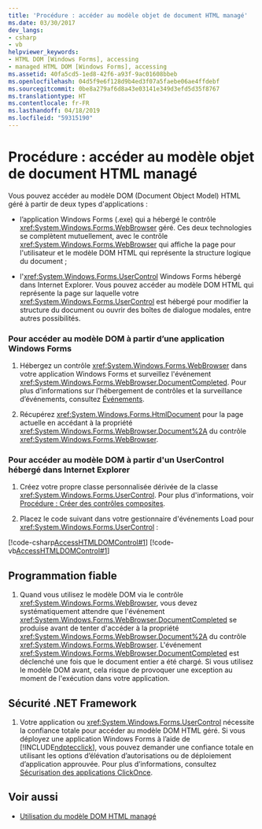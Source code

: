 ```yaml
---
title: 'Procédure : accéder au modèle objet de document HTML managé'
ms.date: 03/30/2017
dev_langs:
- csharp
- vb
helpviewer_keywords:
- HTML DOM [Windows Forms], accessing
- managed HTML DOM [Windows Forms], accessing
ms.assetid: 40fa5cd5-1ed8-42f6-a93f-9ac01608bbeb
ms.openlocfilehash: 04d5f9e6f128d9b4ed3f07a5faebe06ae4ffdebf
ms.sourcegitcommit: 0be8a279af6d8a43e03141e349d3efd5d35f8767
ms.translationtype: HT
ms.contentlocale: fr-FR
ms.lasthandoff: 04/18/2019
ms.locfileid: "59315190"
---
```

# <a name="how-to-access-the-managed-html-document-object-model"></a>Procédure : accéder au modèle objet de document HTML managé
Vous pouvez accéder au modèle DOM (Document Object Model) HTML géré à partir de deux types d'applications :  
  
-   l’application Windows Forms (.exe) qui a hébergé le contrôle <xref:System.Windows.Forms.WebBrowser> géré. Ces deux technologies se complètent mutuellement, avec le contrôle <xref:System.Windows.Forms.WebBrowser> qui affiche la page pour l'utilisateur et le modèle DOM HTML qui représente la structure logique du document ;  
  
-   l'<xref:System.Windows.Forms.UserControl> Windows Forms hébergé dans Internet Explorer. Vous pouvez accéder au modèle DOM HTML qui représente la page sur laquelle votre <xref:System.Windows.Forms.UserControl> est hébergé pour modifier la structure du document ou ouvrir des boîtes de dialogue modales, entre autres possibilités.  
  
### <a name="to-access-dom-from-a-windows-forms-application"></a>Pour accéder au modèle DOM à partir d’une application Windows Forms  
  
1. Hébergez un contrôle <xref:System.Windows.Forms.WebBrowser> dans votre application Windows Forms et surveillez l'événement <xref:System.Windows.Forms.WebBrowser.DocumentCompleted>. Pour plus d’informations sur l’hébergement de contrôles et la surveillance d’événements, consultez [Événements](../../../standard/events/index.md).  
  
2. Récupérez <xref:System.Windows.Forms.HtmlDocument> pour la page actuelle en accédant à la propriété <xref:System.Windows.Forms.WebBrowser.Document%2A> du contrôle <xref:System.Windows.Forms.WebBrowser>.  

### <a name="to-access-dom-from-a-usercontrol-hosted-in-internet-explorer"></a>Pour accéder au modèle DOM à partir d'un UserControl hébergé dans Internet Explorer  
  
1. Créez votre propre classe personnalisée dérivée de la classe <xref:System.Windows.Forms.UserControl>. Pour plus d'informations, voir [Procédure : Créer des contrôles composites](how-to-author-composite-controls.md).  
  
2. Placez le code suivant dans votre gestionnaire d'événements Load pour <xref:System.Windows.Forms.UserControl> :  
  
 [!code-csharp[AccessHTMLDOMControl#1](~/samples/snippets/csharp/VS_Snippets_Winforms/AccessHTMLDOMControl/cs/UserControl1.cs#1)]
 [!code-vb[AccessHTMLDOMControl#1](~/samples/snippets/visualbasic/VS_Snippets_Winforms/AccessHTMLDOMControl/vb/UserControl1.vb#1)]  
  
## <a name="robust-programming"></a>Programmation fiable  
  
1. Quand vous utilisez le modèle DOM via le contrôle <xref:System.Windows.Forms.WebBrowser>, vous devez systématiquement attendre que l'événement <xref:System.Windows.Forms.WebBrowser.DocumentCompleted> se produise avant de tenter d'accéder à la propriété <xref:System.Windows.Forms.WebBrowser.Document%2A> du contrôle <xref:System.Windows.Forms.WebBrowser>. L'événement <xref:System.Windows.Forms.WebBrowser.DocumentCompleted> est déclenché une fois que le document entier a été chargé. Si vous utilisez le modèle DOM avant, cela risque de provoquer une exception au moment de l'exécution dans votre application.  
  
## <a name="net-framework-security"></a>Sécurité .NET Framework  
  
1. Votre application ou <xref:System.Windows.Forms.UserControl> nécessite la confiance totale pour accéder au modèle DOM HTML géré. Si vous déployez une application Windows Forms à l’aide de [!INCLUDE[ndptecclick](../../../../includes/ndptecclick-md.md)], vous pouvez demander une confiance totale en utilisant les options d’élévation d’autorisations ou de déploiement d’application approuvée. Pour plus d’informations, consultez [Sécurisation des applications ClickOnce](/visualstudio/deployment/securing-clickonce-applications).  
  
## <a name="see-also"></a>Voir aussi

- [Utilisation du modèle DOM HTML managé](using-the-managed-html-document-object-model.md)
